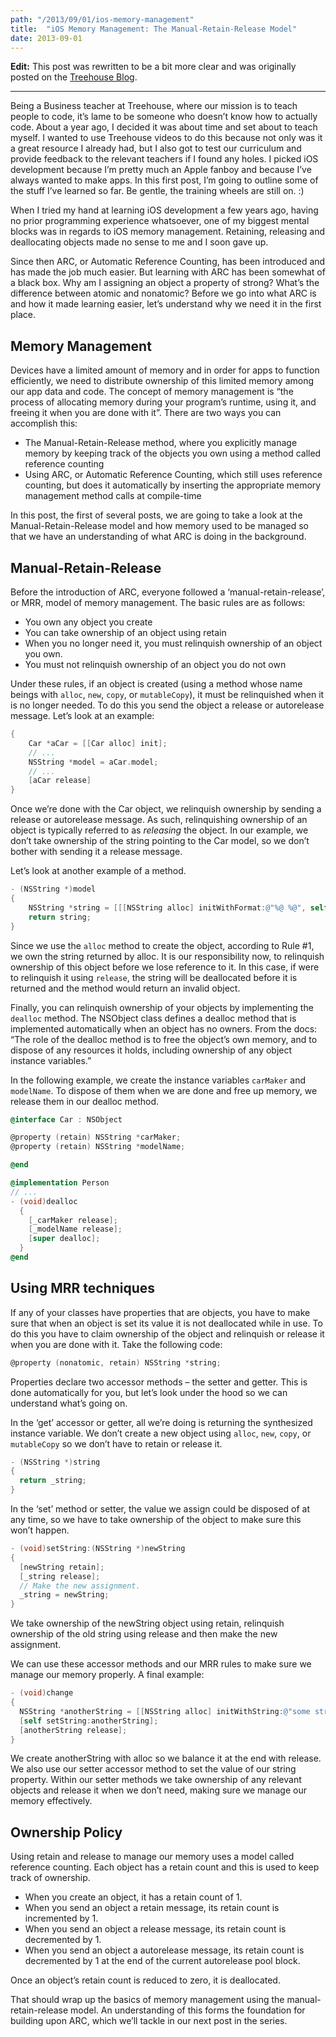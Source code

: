 ```yaml
---
path: "/2013/09/01/ios-memory-management"
title:  "iOS Memory Management: The Manual-Retain-Release Model"
date: 2013-09-01
---
```


**Edit:** This post was rewritten to be a bit more clear and was
originally posted on the [Treehouse
Blog](http://blog.teamtreehouse.com/ios-memory-management-part-1).

____

Being a Business teacher at Treehouse, where our mission is to teach
people to code, it’s lame to be someone who doesn’t know how to actually
code. About a year ago, I decided it was about time and set about to
teach myself. I wanted to use Treehouse videos to do this because not
only was it a great resource I already had, but I also got to test our
curriculum and provide feedback to the relevant teachers if I found any
holes. I picked iOS development because I’m pretty much an Apple fanboy
and because I’ve always wanted to make apps. In this first post, I’m
going to outline some of the stuff I’ve learned so far. Be gentle, the
training wheels are still on. :)

When I tried my hand at learning iOS development a few years ago, having
no prior programming experience whatsoever, one of my biggest mental
blocks was in regards to iOS memory management. Retaining, releasing and
deallocating objects made no sense to me and I soon gave up.

Since then ARC, or Automatic Reference Counting, has been introduced and
has made the job much easier. But learning with ARC has been somewhat of
a black box. Why am I assigning an object a property of strong? What’s
the difference between atomic and nonatomic? Before we go into what ARC
is and how it made learning easier, let’s understand why we need it in
the first place.

## Memory Management

Devices have a limited amount of memory and in order for apps to
function efficiently, we need to distribute ownership of this limited
memory among our app data and code. The concept of memory management is
“the process of allocating memory during your program’s runtime, using
it, and freeing it when you are done with it”. There are two ways you
can accomplish this:

-   The Manual-Retain-Release method, where you explicitly manage memory
    by keeping track of the objects you own using a method called
    reference counting
-   Using ARC, or Automatic Reference Counting, which still uses
    reference counting, but does it automatically by inserting the
    appropriate memory management method calls at compile-time

In this post, the first of several posts, we are going to take a look at
the Manual-Retain-Release model and how memory used to be managed so
that we have an understanding of what ARC is doing in the background.

Manual-Retain-Release
---------------------

Before the introduction of ARC, everyone followed a
‘manual-retain-release’, or MRR, model of memory management. The basic
rules are as follows:

-   You own any object you create
-   You can take ownership of an object using retain
-   When you no longer need it, you must relinquish ownership of an
    object you own.
-   You must not relinquish ownership of an object you do not own

Under these rules, if an object is created (using a method whose name
beings with `alloc`, `new`, `copy`, or `mutableCopy`), it must be
relinquished when it is no longer needed. To do this you send the object
a release or autorelease message. Let’s look at an example:

```objectivec
{
    Car *aCar = [[Car alloc] init];
    // ...
    NSString *model = aCar.model;
    // ...
    [aCar release]
}
```

Once we’re done with the Car object, we relinquish ownership by sending
a release or autorelease message. As such, relinquishing ownership of an
object is typically referred to as *releasing* the object. In our
example, we don’t take ownership of the string pointing to the Car
model, so we don’t bother with sending it a release message.

Let’s look at another example of a method.

```objectivec
- (NSString *)model
{
    NSString *string = [[[NSString alloc] initWithFormat:@"%@ %@", self.carMaker, self.modelName] autorelease];
    return string;
}
```

Since we use the `alloc` method to create the object, according to Rule
\#1, we own the string returned by alloc. It is our responsibility now,
to relinquish ownership of this object before we lose reference to it.
In this case, if were to relinquish it using `release`, the string will
be deallocated before it is returned and the method would return an
invalid object.

Finally, you can relinquish ownership of your objects by implementing
the `dealloc` method. The NSObject class defines a dealloc method that
is implemented automatically when an object has no owners. From the
docs: “The role of the dealloc method is to free the object’s own
memory, and to dispose of any resources it holds, including ownership of
any object instance variables.”

In the following example, we create the instance variables `carMaker`
and `modelName`. To dispose of them when we are done and free up memory,
we release them in our dealloc method.

```objectivec
@interface Car : NSObject

@property (retain) NSString *carMaker;
@property (retain) NSString *modelName;

@end

@implementation Person
// ...
- (void)dealloc
  {
    [_carMaker release];
    [_modelName release];
    [super dealloc];
  }
@end
```

Using MRR techniques
--------------------

If any of your classes have properties that are objects, you have to
make sure that when an object is set its value it is not deallocated
while in use. To do this you have to claim ownership of the object and
relinquish or release it when you are done with it. Take the following
code:

```objectivec
@property (nonatomic, retain) NSString *string;
```

Properties declare two accessor methods – the setter and getter. This is
done automatically for you, but let’s look under the hood so we can
understand what’s going on.

In the ‘get’ accessor or getter, all we’re doing is returning the
synthesized instance variable. We don’t create a new object using
`alloc`, `new`, `copy`, or `mutableCopy` so we don’t have to retain or
release it.

```objectivec
- (NSString *)string
{
  return _string;
}
```

In the ‘set’ method or setter, the value we assign could be disposed of
at any time, so we have to take ownership of the object to make sure
this won’t happen.

```objectivec
- (void)setString:(NSString *)newString
{
  [newString retain];
  [_string release];
  // Make the new assignment.
  _string = newString;
}
```

We take ownership of the newString object using retain, relinquish
ownership of the old string using release and then make the new
assignment.

We can use these accessor methods and our MRR rules to make sure we
manage our memory properly. A final example:

```objectivec
- (void)change
{
  NSString *anotherString = [[NSString alloc] initWithString:@"some string"];
  [self setString:anotherString];
  [anotherString release];
}
```

We create anotherString with alloc so we balance it at the end with
release. We also use our setter accessor method to set the value of our
string property. Within our setter methods we take ownership of any
relevant objects and release it when we don’t need, making sure we
manage our memory effectively.

Ownership Policy
----------------

Using retain and release to manage our memory uses a model called
reference counting. Each object has a retain count and this is used to
keep track of ownership.

-   When you create an object, it has a retain count of 1.
-   When you send an object a retain message, its retain count is
    incremented by 1.
-   When you send an object a release message, its retain count is
    decremented by 1.
-   When you send an object a autorelease message, its retain count is
    decremented by 1 at the end of the current autorelease pool block.

Once an object’s retain count is reduced to zero, it is deallocated.

That should wrap up the basics of memory management using the
manual-retain-release model. An understanding of this forms the
foundation for building upon ARC, which we’ll tackle in our next post in
the series.